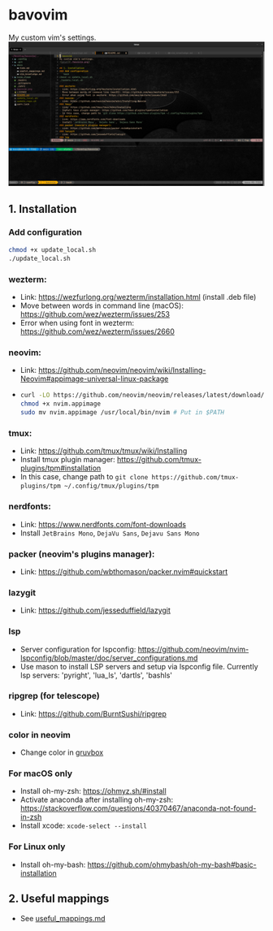 # bavovim
My custom vim's settings.
![plot](./bavovim.png)

## 1. Installation 
### Add configuration
```bash
chmod +x update_local.sh
./update_local.sh
```
### wezterm: 
- Link: https://wezfurlong.org/wezterm/installation.html (install .deb file)
- Move between words in command line (macOS): https://github.com/wez/wezterm/issues/253
- Error when using font in wezterm: https://github.com/wez/wezterm/issues/2660
### neovim: 
- Link: https://github.com/neovim/neovim/wiki/Installing-Neovim#appimage-universal-linux-package
- ```bash
  curl -LO https://github.com/neovim/neovim/releases/latest/download/nvim.appimage
  chmod +x nvim.appimage
  sudo mv nvim.appimage /usr/local/bin/nvim # Put in $PATH
  ```
### tmux: 
- Link: https://github.com/tmux/tmux/wiki/Installing
- Install tmux plugin manager: https://github.com/tmux-plugins/tpm#installation
- In this case, change path to `git clone https://github.com/tmux-plugins/tpm ~/.config/tmux/plugins/tpm`
### nerdfonts: 
- Link: https://www.nerdfonts.com/font-downloads
- Install `JetBrains Mono`, `DejaVu Sans`, `Dejavu Sans Mono`
### packer (neovim's plugins manager): 
- Link: https://github.com/wbthomason/packer.nvim#quickstart
### lazygit
- Link: https://github.com/jesseduffield/lazygit
### lsp
- Server configuration for lspconfig: https://github.com/neovim/nvim-lspconfig/blob/master/doc/server_configurations.md
- Use mason to install LSP servers and setup via lspconfig file. Currently lsp servers: 'pyright', 'lua_ls', 'dartls', 'bashls'
### ripgrep (for telescope)
- Link: https://github.com/BurntSushi/ripgrep
### color in neovim
- Change color in [gruvbox](./.config/)
### For macOS only
- Install oh-my-zsh: https://ohmyz.sh/#install 
- Activate anaconda after installing oh-my-zsh: https://stackoverflow.com/questions/40370467/anaconda-not-found-in-zsh
- Install xcode: `xcode-select --install`
### For Linux only
- Install oh-my-bash: https://github.com/ohmybash/oh-my-bash#basic-installation

## 2. Useful mappings
- See [useful_mappings.md](./docs/useful_mappings.md)


